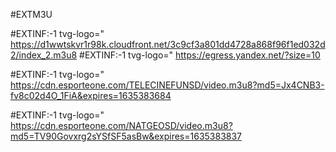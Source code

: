 #EXTM3U


#EXTINF:-1
tvg-logo="
https://d1wwtskvr1r98k.cloudfront.net/3c9cf3a801dd4728a868f96f1ed032d2/index_2.m3u8
#EXTINF:-1
tvg-logo="
https://egress.yandex.net/?size=10

#EXTINF:-1
tvg-logo="
https://cdn.esporteone.com/TELECINEFUNSD/video.m3u8?md5=Jx4CNB3-fv8c02d4O_1FiA&expires=1635383684

#EXTINF:-1
tvg-logo="
https://cdn.esporteone.com/NATGEOSD/video.m3u8?md5=TV90Govxrg2sYSfSF5asBw&expires=1635383837
